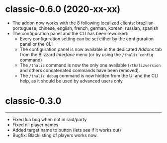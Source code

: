 # classic-0.6.0 (2020-xx-xx)

* The addon now works with the 8 following localized clients: brazilian portuguese, chinese, english, french, german, korean, russian, spanish
* The configuration panel and the CLI has been reworked:
  * Every configuration setting can be set either by the configuration panel or the CLI
  * The configuration panel is now available in the dedicated _Addons_ tab from the Blizzard _Interface_ menu (or by using the `/thaliz config` command)
  * The `/thaliz` command is now the only one available (`/thalizversion` and others concatenated commands have been removed).
  * The `/thaliz debug` command is now hidden from the UI and the CLI help, as it should be used by advanced users only

# classic-0.3.0
--------------------------
* Fixed lua bug when not in raid/party
* Fixed nil player names
* Added target name to button (lets see if it works out)
* Bugfix: Blacklisting of players works now.

